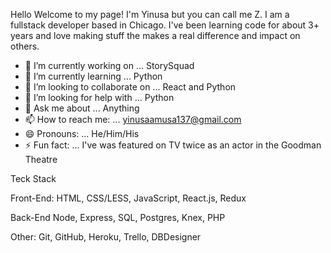 
  Hello Welcome to my page! I'm Yinusa but you can call me Z. 
  I am a fullstack developer based in Chicago. I've been learning code for about 3+ years and love making   stuff the makes a real difference and impact on others. 
  
  
  
- 🔭 I’m currently working on ... StorySquad
- 🌱 I’m currently learning ... Python
- 👯 I’m looking to collaborate on ... React and Python
- 🤔 I’m looking for help with ... Python
- 💬 Ask me about ... Anything
- 📫 How to reach me: ... yinusaamusa137@gmail.com
- 😄 Pronouns: ... He/Him/His
- ⚡ Fun fact: ... I've was featured on TV twice as an actor in the Goodman Theatre


 Teck Stack
 
 Front-End: HTML, CSS/LESS, JavaScript, React.js, Redux
 
 Back-End Node, Express, SQL, Postgres, Knex, PHP
 
 Other: Git, GitHub, Heroku, Trello, DBDesigner
